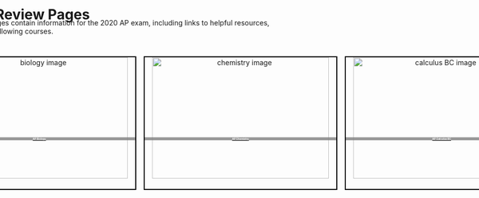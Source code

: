 <html>
     <head>
          <meta charset = "utf-8">
          <style>
               #title {
                    position: absolute;
                    left:-12%;
               }
               #subtitle {
                    position: absolute;
                    top: 100px;
                    left:-12%;
               }
               .courseLabel {
                    position: relative;
                    top: -100px;
                    font-size: 5;
                    background-color: rgba(128, 128, 128, 0.801);
                    color: white;
               }
               .coursePic {
                    position: relative;
                    width:96%;
                    margin: 0px 0px 0px 0px;
                    padding: 0px;
               }
               #calcPic {
                    width:96%;
               }
               .bio_img_and_label {
                    position: absolute;
                    text-align: center;
                    width: 40%;
                    height: 265px;
                    top: 40px;
                    padding: 0px;
                    margin: 150px 0px 0px 0px;
                    left: -12%;
                    border: 2px solid black;
               }
               .chem_img_and_label {
                    position: absolute;
                    text-align: center;
                    width: 40%;
                    height: 265px;
                    top: 40px;
                    padding: 0px;
                    margin: 150px 0px 0px 0px;
                    left: 30%;
                    border: 2px solid black;
               }
               .calc_img_and_label {
                    position: absolute;
                    text-align: center;
                    width: 40%;
                    height:265px;
                    top: 40px;
                    padding: 0px;
                    margin: 150px 0px 0px 0px;
                    left: 72%;
                    border: 2px solid black;
               }
          </style>
     </head>
     <body>
          <h1 id="title">Course Review Pages</h1>
          <p id="subtitle">These review pages contain information for the 2020 AP exam, including links to helpful resources,<br> for each of the following courses.</p>
          <div id="biology" class="bio_img_and_label">
               <a target="-blank" href="biology.html">
                    <img src="https://user-images.githubusercontent.com/63515930/79056396-2afb4a80-7c24-11ea-9b60-e09ca904730d.jpg" alt="biology image" id="bioPic" class="coursePic"/>
                    <h2 class="courseLabel">AP Biology</h2>
               </a>
          </div>
          <div id="chemistry" class="chem_img_and_label">
               <a target="-blank" href="chemistry.html">
                    <img src="https://user-images.githubusercontent.com/63515930/79074404-2b462500-7cba-11ea-93bc-e48892f04e4f.png" alt="chemistry image" id="chemPic" class="coursePic"/>
                    <h2 class="courseLabel">AP Chemistry</h2>
               </a>
          </div>
          <div id="calculus" class="calc_img_and_label">
               <a target="-blank" href="calculusBC.html">
                    <img src="https://user-images.githubusercontent.com/63515930/79074622-76146c80-7cbb-11ea-8014-975b8cf10818.png" alt="calculus BC image" id="calcPic" class="coursePic"/>
                    <h2 class="courseLabel">AP Calculus BC</h2>
               </a>
          </div>
          <p><br><br><br><br><br><br><br><br><br><br><br><br><br><br><br><br><br><br><br><br><br><br><br><br><br><br><br><br></p>
     </body>
</html>

